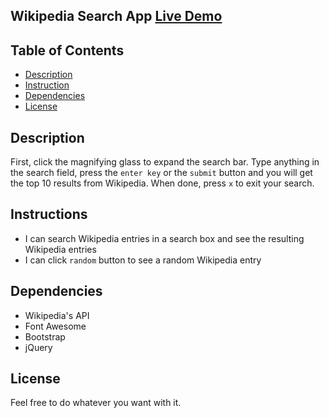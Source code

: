 ## Wikipedia Search App [**Live Demo**](https://denni5lin.github.io/wiki-search/)

## Table of Contents

* [Description](#description)
* [Instruction](#instruction)
* [Dependencies](#dependencies)
* [License](#license)


## Description

First, click the magnifying glass to expand the search bar. Type anything in the search field, press the `enter key` or the `submit` button and you will get the top 10 results from Wikipedia. When done, press `x` to exit your search.

## Instructions

* I can search Wikipedia entries in a search box and see the resulting Wikipedia entries
* I can click `random` button to see a random Wikipedia entry

## Dependencies

* Wikipedia's API
* Font Awesome
* Bootstrap
* jQuery

## License

Feel free to do whatever you want with it. 